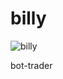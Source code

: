 # billy

![billy](https://user-images.githubusercontent.com/43360424/123805460-17391400-d8bc-11eb-8081-18bfcf225a35.jpg)


bot-trader
